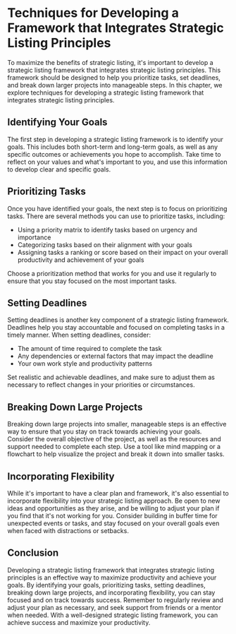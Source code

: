 Techniques for Developing a Framework that Integrates Strategic Listing Principles
=======================================================================================================================================

To maximize the benefits of strategic listing, it's important to develop a strategic listing framework that integrates strategic listing principles. This framework should be designed to help you prioritize tasks, set deadlines, and break down larger projects into manageable steps. In this chapter, we explore techniques for developing a strategic listing framework that integrates strategic listing principles.

Identifying Your Goals
----------------------

The first step in developing a strategic listing framework is to identify your goals. This includes both short-term and long-term goals, as well as any specific outcomes or achievements you hope to accomplish. Take time to reflect on your values and what's important to you, and use this information to develop clear and specific goals.

Prioritizing Tasks
------------------

Once you have identified your goals, the next step is to focus on prioritizing tasks. There are several methods you can use to prioritize tasks, including:

* Using a priority matrix to identify tasks based on urgency and importance
* Categorizing tasks based on their alignment with your goals
* Assigning tasks a ranking or score based on their impact on your overall productivity and achievement of your goals

Choose a prioritization method that works for you and use it regularly to ensure that you stay focused on the most important tasks.

Setting Deadlines
-----------------

Setting deadlines is another key component of a strategic listing framework. Deadlines help you stay accountable and focused on completing tasks in a timely manner. When setting deadlines, consider:

* The amount of time required to complete the task
* Any dependencies or external factors that may impact the deadline
* Your own work style and productivity patterns

Set realistic and achievable deadlines, and make sure to adjust them as necessary to reflect changes in your priorities or circumstances.

Breaking Down Large Projects
----------------------------

Breaking down large projects into smaller, manageable steps is an effective way to ensure that you stay on track towards achieving your goals. Consider the overall objective of the project, as well as the resources and support needed to complete each step. Use a tool like mind mapping or a flowchart to help visualize the project and break it down into smaller tasks.

Incorporating Flexibility
-------------------------

While it's important to have a clear plan and framework, it's also essential to incorporate flexibility into your strategic listing approach. Be open to new ideas and opportunities as they arise, and be willing to adjust your plan if you find that it's not working for you. Consider building in buffer time for unexpected events or tasks, and stay focused on your overall goals even when faced with distractions or setbacks.

Conclusion
----------

Developing a strategic listing framework that integrates strategic listing principles is an effective way to maximize productivity and achieve your goals. By identifying your goals, prioritizing tasks, setting deadlines, breaking down large projects, and incorporating flexibility, you can stay focused and on track towards success. Remember to regularly review and adjust your plan as necessary, and seek support from friends or a mentor when needed. With a well-designed strategic listing framework, you can achieve success and maximize your productivity.
